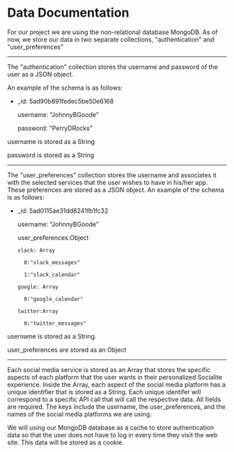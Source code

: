 # Data Documentation 

For our project we are using the non-relational database MongoDB. As of now, we store our data in two separate collections, "authentication" and "user_preferences"

------------------------------

The "authentication" collection stores the username and password of the user as a JSON object. 

An example of the schema is as follows:

* _id: 5ad90b891fedec5be50e6168

    username: "JohnnyBGoode"

    password: "PerryDRocks"

username is stored as a String

password is stored as a String

-----------------------------

The "user_preferences" collection stores the username and associates it with the selected services that the user 
wishes to have in his/her app. These preferences are stored as a JSON object. 
An example of the schema is as follows:

* _id: 5ad0115ae31dd8241fb1fc32

    username: "JohnnyBGoode"

    user_preferences:Object

      slack: Array
      
        0:"slack_messages"
        
        1:"slack_calendar"
        
      google: Array  
      
        0:"google_calendar"
        
      twitter:Array
      
        0:"twitter_messages"
    
username is stored as a String.

user_preferences are stored as an Object

------------------------------

Each social media service is stored as an Array that stores the specific aspects of each platform that the user wants in their
personalized Socialite experience. Inside the Array, each aspect of the social media platform has a unique identifier that is
stored as a String. Each unique identifer will correspond to a specific API call that will call the respective data. 
All fields are required. The keys include the username, the user_preferences, and the names of the social media platforms 
we are using. 

We will using our MongoDB database as a cache to store authentication data so that the user does not have to log in every time
they visit the web site. This data will be stored as a cookie. 
